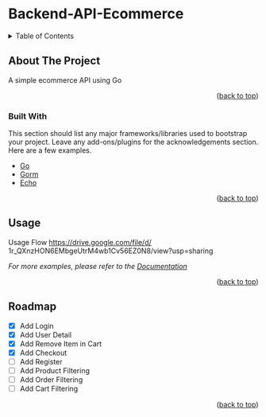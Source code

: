 # Backend-API-Ecommerce

<!-- TABLE OF CONTENTS -->
<details>
  <summary>Table of Contents</summary>
  <ol>
    <li>
      <a href="#about-the-project">About The Project</a>
      <ul>
        <li><a href="#built-with">Built With</a></li>
      </ul>
    </li>
    <li><a href="#usage">Usage</a></li>
    <li><a href="#roadmap">Roadmap</a></li>
  </ol>
</details>



<!-- ABOUT THE PROJECT -->
## About The Project

A simple ecommerce API using Go

<p align="right">(<a href="#top">back to top</a>)</p>



### Built With

This section should list any major frameworks/libraries used to bootstrap your project. Leave any add-ons/plugins for the acknowledgements section. Here are a few examples.

* [Go](https://golang.org/)
* [Gorm](https://gorm.id/)
* [Echo](https://echo.labstack.com/)

<p align="right">(<a href="#top">back to top</a>)</p>


<!-- USAGE EXAMPLES -->
## Usage

Usage Flow
https://drive.google.com/file/d/
1r_QXnzHON6EMbgeUtrM4wb1Cv56EZ0N8/view?usp=sharing

_For more examples, please refer to the [Documentation](https://documenter.getpostman.com/view/8196159/UV5ZDHh7)_

<p align="right">(<a href="#top">back to top</a>)</p>



<!-- ROADMAP -->
## Roadmap

- [x] Add Login
- [x] Add User Detail
- [x] Add Remove Item in Cart
- [x] Add Checkout
- [ ] Add Register
- [ ] Add Product Filtering
- [ ] Add Order Filtering
- [ ] Add Cart Filtering

<p align="right">(<a href="#top">back to top</a>)</p>